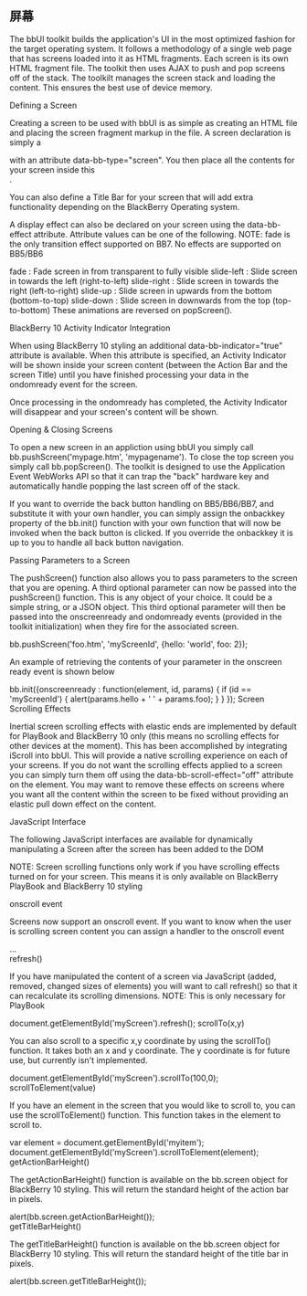 屏幕
-

The bbUI toolkit builds the application's UI in the most optimized fashion for the target operating system. It follows a methodology of a single web page that has screens loaded into it as HTML fragments. Each screen is its own HTML fragment file. The toolkit then uses AJAX to push and pop screens off of the stack. The toolkilt manages the screen stack and loading the content. This ensures the best use of device memory.

Defining a Screen

Creating a screen to be used with bbUI is as simple as creating an HTML file and placing the screen fragment markup in the file. A screen declaration is simply a <div> with an attribute data-bb-type="screen". You then place all the contents for your screen inside this <div>.

You can also define a Title Bar for your screen that will add extra functionality depending on the BlackBerry Operating system.

A display effect can also be declared on your screen using the data-bb-effect attribute. Attribute values can be one of the following. NOTE: fade is the only transition effect supported on BB7. No effects are supported on BB5/BB6

fade : Fade screen in from transparent to fully visible
slide-left : Slide screen in towards the left (right-to-left)
slide-right : Slide screen in towards the right (left-to-right)
slide-up : Slide screen in upwards from the bottom (bottom-to-top)
slide-down : Slide screen in downwards from the top (top-to-bottom)
These animations are reversed on popScreen().

BlackBerry 10 Activity Indicator Integration

When using BlackBerry 10 styling an additional data-bb-indicator="true" attribute is available. When this attribute is specified, an Activity Indicator will be shown inside your screen content (between the Action Bar and the screen Title) until you have finished processing your data in the ondomready event for the screen.

Once processing in the ondomready has completed, the Activity Indicator will disappear and your screen's content will be shown.

<div data-bb-type="screen" data-bb-indicator="true">

</div>
Opening & Closing Screens

To open a new screen in an appliction using bbUI you simply call bb.pushScreen('mypage.htm', 'mypagename'). To close the top screen you simply call bb.popScreen(). The toolkit is designed to use the Application Event WebWorks API so that it can trap the "back" hardware key and automatically handle popping the last screen off of the stack.

If you want to override the back button handling on BB5/BB6/BB7, and substitute it with your own handler, you can simply assign the onbackkey property of the bb.init() function with your own function that will now be invoked when the back button is clicked. If you override the onbackkey it is up to you to handle all back button navigation.

<html>
    <head>
        <link  rel="stylesheet" type="text/css" href="bbui.css"></link>
        <script type="text/javascript" src="bbui.js"></script>
        <script type="text/javascript" src="cordova.js"></script>
        <script type="text/javascript">
          document.addEventListener('webworksready', function(e) {
              bb.init();
              // Open our first screen
              bb.pushScreen('firstScreen.htm', 'firstScreen');
          }, false);
        </script>
    </head>
    <body>  
    </body>
</html>
Passing Parameters to a Screen

The pushScreen() function also allows you to pass parameters to the screen that you are opening. A third optional parameter can now be passed into the pushScreen() function. This is any object of your choice. It could be a simple string, or a JSON object. This third optional parameter will then be passed into the onscreenready and ondomready events (provided in the toolkit initialization) when they fire for the associated screen.

bb.pushScreen('foo.htm', 'myScreenId', {hello: 'world', foo: 2});

An example of retrieving the contents of your parameter in the onscreen ready event is shown below

bb.init({onscreenready : function(element, id, params) {
                if (id == 'myScreenId') {
                      alert(params.hello + ' ' + params.foo);
                } 
          }
         });
Screen Scrolling Effects

Inertial screen scrolling effects with elastic ends are implemented by default for PlayBook and BlackBerry 10 only (this means no scrolling effects for other devices at the moment). This has been accomplished by integrating iScroll into bbUI.
This will provide a native scrolling experience on each of your screens. If you do not want the scrolling effects applied to a screen you can simply turn them off using the data-bb-scroll-effect="off" attribute on the <screen> element. You may want to remove these effects on screens where you want all the content within the screen to be fixed without providing an elastic pull down effect on the content.

<div data-bb-type="screen" data-bb-scroll-effect="off">

</div>
JavaScript Interface

The following JavaScript interfaces are available for dynamically manipulating a Screen after the screen has been added to the DOM

NOTE: Screen scrolling functions only work if you have scrolling effects turned on for your screen. This means it is only available on BlackBerry PlayBook and BlackBerry 10 styling

onscroll event

Screens now support an onscroll event. If you want to know when the user is scrolling screen content you can assign a handler to the onscroll event

<div data-bb-type="screen" onscroll="doSomething()">
...
</div>
refresh()

If you have manipulated the content of a screen via JavaScript (added, removed, changed sizes of elements) you will want to call refresh() so that it can recalculate its scrolling dimensions. NOTE: This is only necessary for PlayBook

document.getElementById('myScreen').refresh();
scrollTo(x,y)

You can also scroll to a specific x,y coordinate by using the scrollTo() function. It takes both an x and y coordinate. The y coordinate is for future use, but currently isn't implemented.

document.getElementById('myScreen').scrollTo(100,0);
scrollToElement(value)

If you have an element in the screen that you would like to scroll to, you can use the scrollToElement() function. This function takes in the element to scroll to.

var element = document.getElementById('myitem');
document.getElementById('myScreen').scrollToElement(element);    
getActionBarHeight()

The getActionBarHeight() function is available on the bb.screen object for BlackBerry 10 styling. This will return the standard height of the action bar in pixels.

alert(bb.screen.getActionBarHeight());    
getTitleBarHeight()

The getTitleBarHeight() function is available on the bb.screen object for BlackBerry 10 styling. This will return the standard height of the title bar in pixels.

alert(bb.screen.getTitleBarHeight());    
